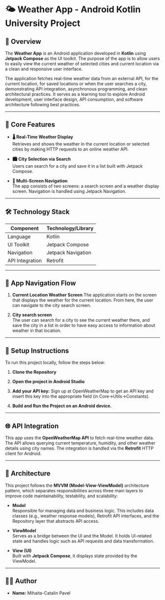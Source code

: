 # 🌤️ Weather App - Android Kotlin University Project

## 📱 Overview

The **Weather App** is an Android application developed in **Kotlin** using **Jetpack Compose** as the UI toolkit. The purpose of the app is to allow users to easily view the current weather of selected cities and current location via a clean and responsive user interface.

The application fetches real-time weather data from an external API, for the current location, for saved locations or when the user searches a city, demonstrating API integration, asynchronous programming, and clean architectural practices. It serves as a learning tool to explore Android development, user interface design, API consumption, and software architecture following best practices.

---

## 🎯 Core Features

- **🌡️ Real-Time Weather Display**  
  Retrieves and shows the weather in the current location or selected cities by making HTTP requests to an online weather API.

- **🏙️ City Selection via Search**  
  Users can search for a city and save it in a list built with Jetpack Compose.

- **🔀 Multi-Screen Navigation**  
  The app consists of two screens: a search screen and a weather display screen. Navigation is handled using Jetpack Navigation.

---

## 🛠️ Technology Stack

| Component          | Technology/Library               |
|--------------------|----------------------------------|
| Language           | Kotlin                           |
| UI Toolkit         | Jetpack Compose                  |
| Navigation         | Jetpack Navigation               |
| API Integration    | Retrofit                         |

---

## 🧭 App Navigation Flow

1. **Current Location Weather Screen**
   The application starts on the screen that displays the weather for the current location. From here, the user can navigate to the city search screen. 

2. **City search screen**  
   The user can search for a city to see the current weather there, and save the city in a list in order to have easy access to information about weather in that location.

---

## 🚀 Setup Instructions

To run this project locally, follow the steps below:

1. **Clone the Repository**

2. **Open the project in Android Studio**

3. **Add your API key:**
   Sign up at OpenWeatherMap to get an API key and insert this key into the appropriate field (in Core->Utils->Constants).

4. **Build and Run the Project on an Android device.**

---

## 🌐 API Integration

This app uses the **OpenWeatherMap API** to fetch real-time weather data. The API allows querying current temperature, humidity, and other weather details using city names. The integration is handled via the **Retrofit** HTTP client for Android.

---

## 📐 Architecture

This project follows the **MVVM (Model-View-ViewModel)** architecture pattern, which separates responsibilities across three main layers to improve code maintainability, testability, and scalability:

- **Model**  
  Responsible for managing data and business logic. This includes data classes (e.g., weather response models), Retrofit API interfaces, and the Repository layer that abstracts API access.

- **ViewModel**  
  Serves as a bridge between the UI and the Model. It holds UI-related state and handles logic such as API requests and data transformation.

- **View (UI)**  
  Built with **Jetpack Compose**, it displays state provided by the ViewModel.

---

## 🧑‍💻 Author

- **Name:** Mihaita-Catalin Pavel
